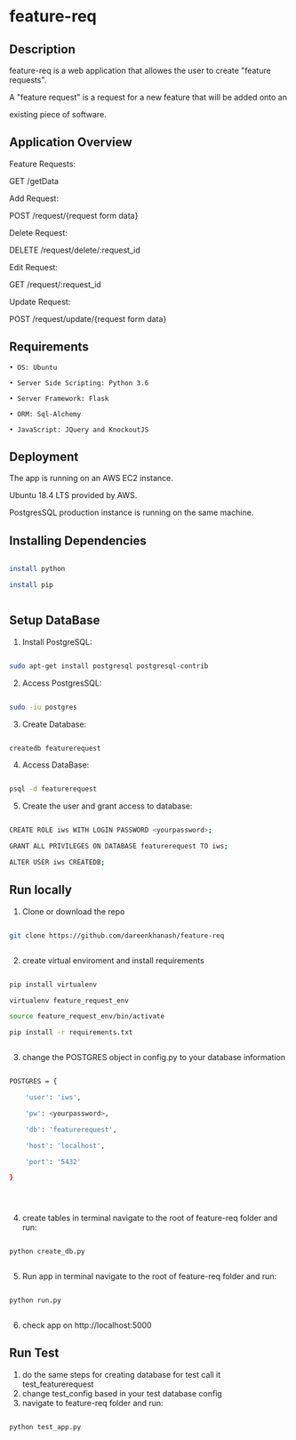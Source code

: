 # feature-req



## Description



feature-req is a web application that allowes the user to create &quot;feature requests&quot;.

A &quot;feature request&quot; is a request for a new feature that will be added onto an

existing piece of software.



## Application Overview



Feature Requests:

GET /getData



Add Request:

POST /request/{request form data}



Delete Request:

DELETE /request/delete/:request_id



Edit Request:

GET /request/:request_id



Update Request:

POST /request/update/{request form data}



## Requirements



    • OS: Ubuntu

    • Server Side Scripting: Python 3.6

    • Server Framework: Flask

    • ORM: Sql-Alchemy

    • JavaScript: JQuery and KnockoutJS



## Deployment

The app is running on an AWS EC2 instance.</br>

Ubuntu 18.4 LTS provided by AWS.</br>

PostgresSQL production instance is running on the same machine.</br>



## Installing Dependencies



```sh

install python 

install pip



```

## Setup DataBase





1. Install PostgreSQL:



```sh

sudo apt-get install postgresql postgresql-contrib 

```

2. Access PostgresSQL:



```sh

sudo -iu postgres

```

3. Create Database:



```sh

createdb featurerequest

```

4. Access DataBase:



```sh

psql -d featurerequest

```

5. Create the user and grant access to database:



```sh

CREATE ROLE iws WITH LOGIN PASSWORD <yourpassword>;

GRANT ALL PRIVILEGES ON DATABASE featurerequest TO iws;

ALTER USER iws CREATEDB;

```

## Run locally

  1. Clone or download the repo 



```sh

git clone https://github.com/dareenkhanash/feature-req  



```

  2. create virtual enviroment and install requirements 



```sh

pip install virtualenv

virtualenv feature_request_env

source feature_request_env/bin/activate

pip install -r requirements.txt



```

  3. change the POSTGRES object in config.py to your database information



```sh

POSTGRES = {

    'user': 'iws',

    'pw': <yourpassword>,

    'db': 'featurerequest',

    'host': 'localhost',

    'port': '5432'

}





```



  4. create tables in terminal navigate to the root of feature-req folder and run:



```sh

python create_db.py



```



  5. Run app in terminal navigate to the root of feature-req folder and run:



```sh

python run.py



```

  6. check app on http://localhost:5000 







## Run Test
1. do the same steps for creating database for test call it test_featurerequest
2. change test_config based in your test database config
3. navigate to feature-req folder and run:



```sh

python test_app.py



```









